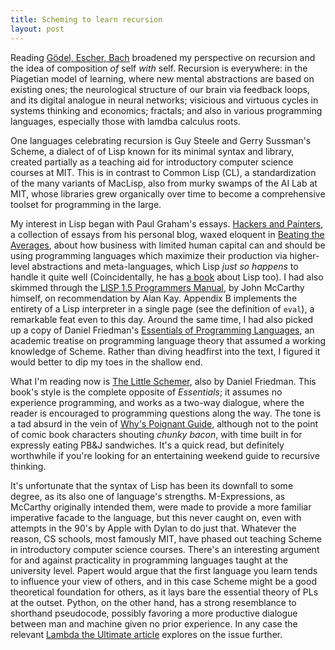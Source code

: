 ```yaml
---
title: Scheming to learn recursion
layout: post
---
```


Reading [Gödel, Escher, Bach](http://www.amazon.com/gp/product/0394756827) broadened my perspective on recursion and the idea of composition *of* self *with* self. Recursion is everywhere: in the Piagetian model of learning, where new mental abstractions are based on existing ones; the neurological structure of our brain via feedback loops, and its digital analogue in neural networks; visicious and virtuous cycles in systems thinking and economics; fractals; and also in various programming languages, especially those with lamdba calculus roots.

One languages celebrating recursion is Guy Steele and Gerry Sussman's Scheme, a dialect of of Lisp known for its minimal syntax and library, created partially as a teaching aid for introductory computer science courses at MIT. This is in contrast to Common Lisp (CL), a standardization of the many variants of MacLisp, also from murky swamps of the AI Lab at MIT, whose libraries grew organically over time to become a comprehensive toolset for programming in the large. 

My interest in Lisp began with Paul Graham's essays. [Hackers and Painters](http://www.amazon.com/gp/product/0596006624), a collection of essays from his personal blog, waxed eloquent in [Beating the Averages](http://www.paulgraham.com/avg.html), about how business with limited human capital can and should be using programming languages which maximize their production via higher-level abstractions and meta-languages, which Lisp *just so happens* to handle it quite well (Coincidentally, he has [a book](http://www.paulgraham.com/acl.html) about Lisp too). I had also skimmed through the [LISP 1.5 Programmers Manual](http://www.softwarepreservation.org/projects/LISP/book/LISP%201.5%20Programmers%20Manual.pdf), by John McCarthy himself, on recommendation by Alan Kay. Appendix B implements the entirety of a Lisp interpreter in a single page (see the definition of `eval`), a remarkable feat even to this day. Around the same time, I had also picked up a copy of Daniel Friedman's [Essentials of Programming Languages](http://www.amazon.com/gp/product/0262062178), an academic treatise on programming language theory that assumed a working knowledge of Scheme. Rather than diving headfirst into the text, I figured it would better to dip my toes in the shallow end.

What I'm reading now is [The Little Schemer](http://www.amazon.com/gp/product/0262560992), also by Daniel Friedman. This book's style is the complete opposite of *Essentials*; it assumes no experience programming, and works as a two-way dialogue, where the reader is encouraged to programming questions along the way. The tone is a tad absurd in the vein of [Why's Poignant Guide](http://mislav.uniqpath.com/poignant-guide/), although not to the point of comic book characters shouting *chunky bacon*, with time built in for expressly eating PB&J sandwiches. It's a quick read, but definitely worthwhile if you're looking for an entertaining weekend guide to recursive thinking. 

It's unfortunate that the syntax of Lisp has been its downfall to some degree, as its also one of language's strengths. M-Expressions, as McCarthy originally intended them, were made to provide a more familiar imperative facade to the language, but this never caught on, even with attempts in the 90's by Apple with Dylan to do just that. Whatever the reason, CS schools, most famously MIT, have phased out teaching Scheme in introductory computer science courses. There's an interesting argument for and against practicality in programming languages taught at the university level. Papert would argue that the first language you learn tends to influence your view of others, and in this case Scheme might be a good theoretical foundation for others, as it lays bare the essential theory of PLs at the outset. Python, on the other hand, has a strong resemblance to shorthand pseudocode, possibly favoring a more productive dialogue between man and machine given no prior experience. In any case the relevant [Lambda the Ultimate article](http://lambda-the-ultimate.org/node/1840) explores on the issue further. 

